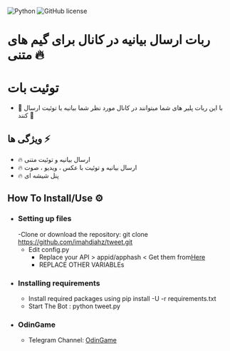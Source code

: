 ![Python](https://img.shields.io/badge/python-3670A0?style=for-the-badge&logo=python&logoColor=ffdd54) ![GitHub license](https://github.com/imahdiahz/tweet/blob/master/LICENSE)

<!-- ![GitHub forks](https://github.com/imahdiahz/tweet/network/members)

![GitHub stars](https://github.com/imahdiahz/tweet/stargazers) -->
# ربات ارسال بیانیه در کانال برای گیم های متنی 🔥
# توئیت بات 
- 🔱 با این ربات پلیر های شما میتوانند در کانال مورد نظر شما بیانیه یا توئیت ارسال کنند 🔱
## ویژگی ها ⚡️
   - 🔥 ارسال بیانیه و توئیت متنی
   - 🔥 ارسال بیانیه و توئیت با عکس ، ویدیو ، صوت
   - 🔥 پنل شیشه ای
## How To Install/Use  ⚙️
- ### Setting up files
    -Clone or download the repository: git clone https://github.com/imahdiahz/tweet.git
    - Edit config.py   
        - Replace your API  > appid/apphash < Get them from[Here](https://my.telegram.org)
        - REPLACE OTHER VARIABLEs 
- ### Installing requirements
    - Install required packages using pip install -U -r requirements.txt
    - Start The Bot : python tweet.py
- ### OdinGame
    - Telegram Channel: [OdinGame](https://t.me/odin_game)